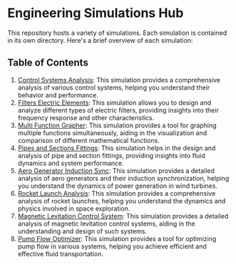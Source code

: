 # Engineering Simulations Hub

This repository hosts a variety of simulations. Each simulation is contained in its own directory. Here's a brief overview of each simulation:

## Table of Contents
1. [Control Systems Analysis](./1_ControlSystemsAnalysis/): This simulation provides a comprehensive analysis of various control systems, helping you understand their behavior and performance.
2. [Filters Electric Elements](./2_FiltersElectricElements/): This simulation allows you to design and analyze different types of electric filters, providing insights into their frequency response and other characteristics.
3. [Multi Function Grapher](./3_MultiFuncGrapher/): This simulation provides a tool for graphing multiple functions simultaneously, aiding in the visualization and comparison of different mathematical functions.
4. [Pipes and Sections Fittings](./4_PipesnSectionsFittings/): This simulation helps in the design and analysis of pipe and section fittings, providing insights into fluid dynamics and system performance.
5. [Aero Generator Induction Sync](./5_AeroGeneratorInductionSync/): This simulation provides a detailed analysis of aero generators and their induction synchronization, helping you understand the dynamics of power generation in wind turbines.
6. [Rocket Launch Analysis](./6_RocketLaunchAnalysis/): This simulation provides a comprehensive analysis of rocket launches, helping you understand the dynamics and physics involved in space exploration.
7. [Magnetic Levitation Control System](./7_MagneticLevitationControlSystem/): This simulation provides a detailed analysis of magnetic levitation control systems, aiding in the understanding and design of such systems.
8. [Pump Flow Optimizer](./8_PumpFlowOptimizer/): This simulation provides a tool for optimizing pump flow in various systems, helping you achieve efficient and effective fluid transportation.

